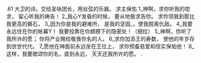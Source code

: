 .61 
大卫的诗。交给圣咏团长，用丝弦的乐器。 
求主保佑 
1_神啊，求你听我的唿求， 
留心听我的祷告！ 
2_我心Y发昏的时候， 
要从地极求告你。 
求你领我到那比我更高的磐石， 
3_因为你是我的避难所， 
是我的坚固_，使我脱离仇敌。 
4_我要永远住在你的帐幕Y！ 
我要投靠在你翅膀下的隐密处！（细拉） 
5_神啊，你听了我所许的愿； 
你将产业赐给敬畏你名的人。 
6_求你加添王的寿数， 
使他的年岁存到世世代代。 
7_愿他在神面前永远坐在王位上， 
求你预备慈爱和信实保佑他！ 
8_这样，我要歌颂你的名，直到永远， 
天天还我所许的愿。 
.